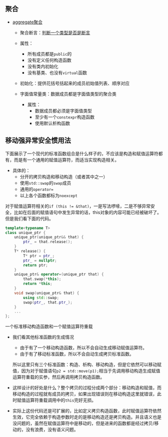 ## 聚合

+ [aggregate聚合](https://en.cppreference.com/w/cpp/language/aggregate_initialization)
	+ 聚合断言：[判断一个类型是否是断言](https://en.cppreference.com/w/cpp/types/is_aggregate)

	+ 属性：
		+ 所有成员都是`public`的
		+ 没有定义任何构造函数
		+ 没有类内初始化
		+ 没有基类、也没有`virtual`函数

	+ 初始化：提供花括号括起来的成员初始值列表、顺序对应
	+ 字面值常量类：数据成员都是字面值类型的聚合类
		+ 属性：
			+ 数据成员都必须是字面值类型
			+ 至少有一个`constexpr`构造函数
			+ 使用默认析构函数

## 移动强异常安全惯用法

下面展示了一个现代的标准函数组合是什么样子的，不应该是构造和赋值运算符都有，而是有一个通用的赋值运算符，而适当实现构造相关。
+ 具体的：
	+ 分开的拷贝构造和移动构造（或者其中之一）
	+ 使用`std::swap`的`swap`成员
	+ 通用的`operator=`
	+ 以上各个函数都标为`noexcept`

对于赋值运算符相关的`if (this != &that)`，一是写法啰嗦，二是不够异常安全，比如在后面的赋值语句中发生异常的话，this对象的内容可能已经被破坏了。但是我们看下面的代码。

```cpp
template<typename T>
class unique_ptr {
	unique_ptr(unique_ptr&& that) {
		ptr_ = that.release();
	}
	T* release() {
		T* ptr = ptr_;
		ptr_ = nullptr;
		return ptr;
	}
	unique_ptr& operator=(unique_ptr that) {
		that.swap(*this);
		return *this;
	}
	void swap(unique_ptr& that) {
		using std::swap;
		swap(ptr_, that.ptr_);
	}
	...
};
```

一个标准移动构造函数和一个赋值运算符重载

+ 我们看其他标准函数的生成情况
	+ 由于有了一个移动构造函数，所以不会自动生成移动赋值运算符。
	+ 由于有了移动标准函数，所以不会自动生成拷贝标准函数。

	所以这里只有三个标准函数：构造、析构、移动构造，但是它依然可以移动赋值，因为对于赋值语句`p2 = std::move(p1);`相当于先调用移动构造生成赋值运算符重载的实参，然后再调用拷贝构造函数。

+ 这样设计的好处是什么？整个拷贝的过程分成两个部分：移动构造和赋值，而移动构造的过程就有成员的拷贝，如果出现错误则在移动构造这里就错误，此时赋值运算符重载调用中的`this`完好无损。

+ 实际上这份代码还是可扩展的，比如定义拷贝构造函数，此时赋值运算符依然生效，它完全依赖于构造参数时走的是移动构造还是拷贝构造。并且语义也是没问题的，虽然在赋值运算符中是移动的，但是进来的函数都是经过拷贝/移动的，没有浪费，没有语义问题。
